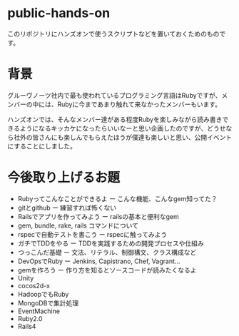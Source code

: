 public-hands-on
===============

このリポジトリにハンズオンで使うスクリプトなどを置いておくためのものです。

# 背景

グルーヴノーツ社内で最も使われているプログラミング言語はRubyですが、メンバーの中には、Rubyに今まであまり触れて来なかったメンバーもいます。

ハンズオンでは、そんなメンバー達がある程度Rubyを楽しみながら読み書きできるようになるキッカケになったらいいなーと思い企画したのですが、どうせなら社外の皆さんにも楽しんでもらえたほうが僕達も楽しいと思い、公開イベントにすることにしました。


# 今後取り上げるお題

* Rubyってこんなことができるよ ー こんな機能、こんなgem知ってた？
* gitとgithub ー 練習すれば怖くない
* Railsでアプリを作ってみよう ー railsの基本と便利なgem
* gem, bundle, rake, rails コマンドについて
* rspecで自動テストを書こう ー rspecに触ってみよう 
* ガチでTDDをやる ー TDDを実践するための開発プロセスや仕組み
* つっこんだ基礎 ー 文法、リテラル、制御構文、クラス構成など
* DevOpsでRuby ー Jenkins, Capistrano, Chef, Vagrant...
* gemを作ろう ー 作り方を知るとソースコードが読みたくなるよ
* Unity
* cocos2d-x
* HadoopでもRuby
* MongoDBで集計処理
* EventMachine
* Ruby2.0
* Rails4

